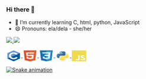 ### Hi there 👋

- 🌱 I’m currently learning C, html, python, JavaScript
- 😄 Pronouns: ela/dela - she/her

 <div style="display: inline_block">
  <a href="https://github.com/camiscf">
  <img height="150px" src="https://github-readme-stats.vercel.app/api?username=camiscf&show_icons=true&theme=dracula&include_all_commits=true&count_private=true"/>
  <img height="150px" src="https://github-readme-stats.vercel.app/api/top-langs/?username=camiscf&layout=compact&langs_count=7&theme=dracula"/>
  <link rel="stylesheet" href="https://cdn.jsdelivr.net/gh/devicons/devicon@v2.13.0/devicon.min.css">

</div>
 <div style="display: inline_block"><br>
  <img align="center" alt="Camis-C" height="30" width="40" src="https://github.com/devicons/devicon/blob/master/icons/c/c-original.svg">
  <img align="center" alt="Camis-HTML" height="30" width="40" src="https://raw.githubusercontent.com/devicons/devicon/master/icons/html5/html5-original.svg">
  <img align="center" alt="Camis-CSS" height="30" width="40" src="https://raw.githubusercontent.com/devicons/devicon/master/icons/css3/css3-original.svg">
  <img align="center" alt="Camis-Python" height="30" width="40" src="https://raw.githubusercontent.com/devicons/devicon/master/icons/python/python-original.svg">
  <img align="center" alt="Camis-JS" height="30" width="40" src="https://raw.githubusercontent.com/devicons/devicon/master/icons/javascript/javascript-plain.svg">

</div>

![Snake animation](https://github.com/camiscf/camiscf/blob/output/github-contribution-grid-snake.svg)
